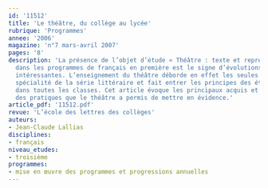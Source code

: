 ```yaml
---
id: '11512'
title: 'Le théâtre, du collège au lycée'
rubrique: 'Programmes'
annee: '2006'
magazine: 'n°7 mars-avril 2007'
pages: '8'
description: 'La présence de l’objet d’étude « Théâtre : texte et représentation »
  dans les programmes de français en première est le signe d’évolutions pédagogiques
  intéressantes. L’enseignement du théâtre déborde en effet les seules options de
  spécialité de la série littéraire et fait entrer les principes des études théâtrales
  dans toutes les classes. Cet article évoque les principaux acquis et le renouvellement
  des pratiques que le théâtre a permis de mettre en évidence.'
article_pdf: '11512.pdf'
revue: 'L’école des lettres des collèges'
auteurs:
- Jean-Claude Lallias
disciplines:
- français
niveau_etudes:
- troisième
programmes:
- mise en œuvre des programmes et progressions annuelles
---
```

